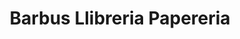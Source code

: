 ---
title: "Barbus Llibreria Papereria"
url: /sant-boi-de-llobregat/barbus-llibreria-papereria/
shop: vacante
---